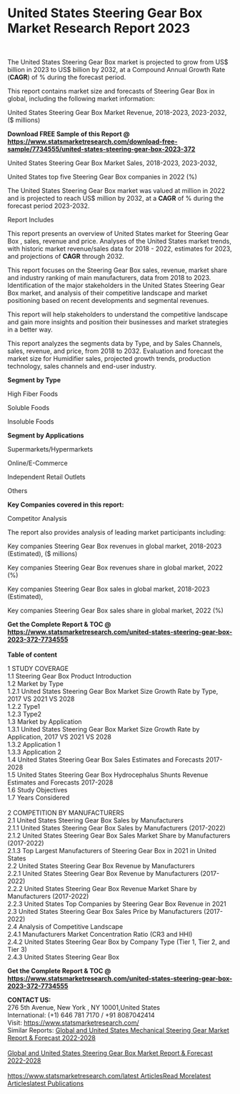 <h1>United States Steering Gear Box Market Research Report 2023</h1><br/><p>The United States Steering Gear Box market is projected to grow from US$ billion in 2023 to US$ billion by 2032, at a Compound Annual Growth Rate (<strong>CAGR</strong>) of % during the forecast period.</p><p>This report contains market size and forecasts of Steering Gear Box in global, including the following market information:</p><p>United States Steering Gear Box Market Revenue, 2018-2023, 2023-2032, ($ millions)</p><p><strong>Download FREE Sample of this Report @ <a href="https://www.statsmarketresearch.com/download-free-sample/7734555/united-states-steering-gear-box-2023-372">https://www.statsmarketresearch.com/download-free-sample/7734555/united-states-steering-gear-box-2023-372</a></strong></p><p>United States Steering Gear Box Market Sales, 2018-2023, 2023-2032,</p><p>United States top five Steering Gear Box companies in 2022 (%)</p><p>The United States Steering Gear Box market was valued at million in 2022 and is projected to reach US$ million by 2032, at a <strong>CAGR</strong> of % during the forecast period 2023-2032.</p><p>Report Includes</p><p>This report presents an overview of United States market for Steering Gear Box , sales, revenue and price. Analyses of the United States market trends, with historic market revenue/sales data for 2018 - 2022, estimates for 2023, and projections of <strong>CAGR</strong> through 2032.</p><p>This report focuses on the Steering Gear Box sales, revenue, market share and industry ranking of main manufacturers, data from 2018 to 2023. Identification of the major stakeholders in the United States Steering Gear Box market, and analysis of their competitive landscape and market positioning based on recent developments and segmental revenues.</p><p>This report will help stakeholders to understand the competitive landscape and gain more insights and position their businesses and market strategies in a better way.</p><p>This report analyzes the segments data by Type, and by Sales Channels, sales, revenue, and price, from 2018 to 2032. Evaluation and forecast the market size for Humidifier sales, projected growth trends, production technology, sales channels and end-user industry.</p><p><strong>Segment by Type</strong></p><p>High Fiber Foods</p><p>Soluble Foods</p><p>Insoluble Foods</p><p><strong> Segment <strong><strong>by Applications</strong></strong></strong></p><p>Supermarkets/Hypermarkets</p><p>Online/E-Commerce</p><p>Independent Retail Outlets</p><p>Others</p><p><strong>Key Companies covered in this report:</strong></p><p>Competitor Analysis</p><p>The report also provides analysis of leading market participants including:</p><p>Key companies Steering Gear Box revenues in global market, 2018-2023 (Estimated), ($ millions)</p><p>Key companies Steering Gear Box revenues share in global market, 2022 (%)</p><p>Key companies Steering Gear Box sales in global market, 2018-2023 (Estimated),</p><p>Key companies Steering Gear Box sales share in global market, 2022 (%)</p><div><b>Get the Complete Report & TOC @ <a href="https://www.statsmarketresearch.com/united-states-steering-gear-box-2023-372-7734555">https://www.statsmarketresearch.com/united-states-steering-gear-box-2023-372-7734555</a></b></div><br><b>Table of content</b><p>1 STUDY COVERAGE<br />1.1 Steering Gear Box Product Introduction<br />1.2 Market by Type<br />1.2.1 United States Steering Gear Box Market Size Growth Rate by Type, 2017 VS 2021 VS 2028<br />1.2.2 Type1<br />1.2.3 Type2<br />1.3 Market by Application<br />1.3.1 United States Steering Gear Box Market Size Growth Rate by Application, 2017 VS 2021 VS 2028<br />1.3.2 Application 1<br />1.3.3 Application 2<br />1.4 United States Steering Gear Box Sales Estimates and Forecasts 2017-2028<br />1.5 United States Steering Gear Box Hydrocephalus Shunts Revenue Estimates and Forecasts 2017-2028<br />1.6 Study Objectives<br />1.7 Years Considered<br /><br />2 COMPETITION BY MANUFACTURERS<br />2.1 United States Steering Gear Box Sales by Manufacturers<br />2.1.1 United States Steering Gear Box Sales by Manufacturers (2017-2022)<br />2.1.2 United States Steering Gear Box Sales Market Share by Manufacturers (2017-2022)<br />2.1.3 Top Largest Manufacturers of Steering Gear Box in 2021 in United States<br />2.2 United States Steering Gear Box Revenue by Manufacturers<br />2.2.1 United States Steering Gear Box Revenue by Manufacturers (2017-2022)<br />2.2.2 United States Steering Gear Box Revenue Market Share by Manufacturers (2017-2022)<br />2.2.3 United States Top Companies by Steering Gear Box Revenue in 2021<br />2.3 United States Steering Gear Box Sales Price by Manufacturers (2017-2022)<br />2.4 Analysis of Competitive Landscape<br />2.4.1 Manufacturers Market Concentration Ratio (CR3 and HHI)<br />2.4.2 United States Steering Gear Box by Company Type (Tier 1, Tier 2, and Tier 3)<br />2.4.3 United States Steering Gear Box <br><div><b>Get the Complete Report & TOC @ <a href="https://www.statsmarketresearch.com/united-states-steering-gear-box-2023-372-7734555">https://www.statsmarketresearch.com/united-states-steering-gear-box-2023-372-7734555</a></b></div></p> <b>CONTACT US:</b><br>276 5th Avenue, New York , NY 10001,United States<br>International: (+1) 646 781 7170 / +91 8087042414<br>Visit: <a href="https://www.statsmarketresearch.com/">https://www.statsmarketresearch.com/</a><br>Similar Reports: <a href="https://www.statsmarketresearch.com/united-states-steering-gear-box-2023-372-7734555">Global and United States Mechanical Steering Gear Market Report & Forecast 2022-2028</a><br/><br/><a href="https://www.statsmarketresearch.com/united-states-steering-gear-box-2023-372-7734555">Global and United States Steering Gear Box Market Report & Forecast 2022-2028</a><br/><br/><a href="https://gyeongbokgung.com">https://www.statsmarketresearch.com/</a><a href="https://hallyeomaritime.com">latest Articles</a><a href="https://jingwansa.com">Read More</a><a href=https://nguoiviet.jp/">latest Articles</a><a href="https://www.intelmarketresearch.com/">latest Publications</a>
